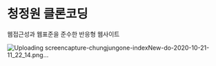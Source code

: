# 청정원 클론코딩
웹접근성과 웹표준을 준수한 반응형 웹사이트

![Uploading screencapture-chungjungone-indexNew-do-2020-10-21-11_22_14.png…]()
